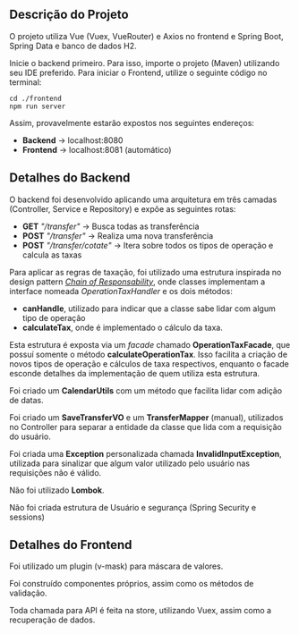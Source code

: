 ## Descrição do Projeto
O projeto utiliza Vue (Vuex, VueRouter) e Axios no frontend e Spring Boot, Spring Data e banco de dados H2.

Inicie o backend primeiro. Para isso, importe o projeto (Maven) utilizando seu IDE preferido.
Para iniciar o Frontend, utilize o seguinte código no terminal:

    cd ./frontend
    npm run server

Assim, provavelmente estarão expostos nos seguintes endereços:

 - **Backend** -> localhost:8080
 - **Frontend** -> localhost:8081 (automático)
## Detalhes do Backend
O backend foi desenvolvido aplicando uma arquitetura em três camadas (Controller, Service e Repository) e expõe as seguintes rotas:

 - **GET** *"/transfer"* -> Busca todas as transferência
 - **POST** *"/transfer"* -> Realiza uma nova transferência
 - **POST** *"/transfer/cotate"* -> Itera sobre todos os tipos de operação e calcula as taxas

Para aplicar as regras de taxação, foi utilizado uma estrutura inspirada no design pattern [*Chain of Responsability*](https://refactoring.guru/pt-br/design-patterns/chain-of-responsibility), onde classes implementam a interface nomeada *OperationTaxHandler* e os dois métodos:

 - **canHandle**, utilizado para indicar que a classe sabe lidar com algum tipo de operação
 - **calculateTax**, onde é implementado o cálculo da taxa.

Esta estrutura é exposta via um *facade* chamado **OperationTaxFacade**, que possuí somente o método **calculateOperationTax**.  Isso facilita a criação de novos tipos de operação e cálculos de taxa respectivos, enquanto o facade esconde detalhes da implementação de quem utiliza esta estrutura.

Foi criado um **CalendarUtils** com um método que facilita lidar com adição de datas.

Foi criado um **SaveTransferVO** e um **TransferMapper** (manual), utilizados no Controller para separar a entidade da classe que lida com a requisição do usuário.

Foi criada uma **Exception** personalizada chamada **InvalidInputException**, utilizada para sinalizar que algum valor utilizado pelo usuário nas requisições não é válido.

Não foi utilizado **Lombok**.

Não foi criada estrutura de Usuário e segurança (Spring Security e sessions)

## Detalhes do Frontend
Foi utilizado um plugin (v-mask) para máscara de valores.

Foi construído componentes próprios, assim como os métodos de validação.

Toda chamada para API é feita na store, utilizando Vuex, assim como a recuperação de dados.








